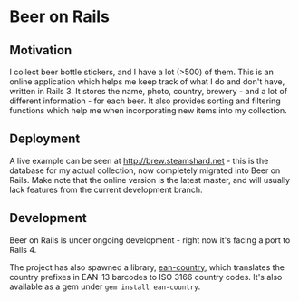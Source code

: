 Beer on Rails
=============

Motivation
-------

I collect beer bottle stickers, and I have a lot (>500) of them. This is an online application which helps me keep track of what I do and don't have, written in Rails 3. It stores the name, photo, country, brewery - and a lot of different information - for each beer. It also provides sorting and filtering functions which help me when incorporating new items into my collection.

Deployment
---

A live example can be seen at http://brew.steamshard.net - this is the database for my actual collection, now completely migrated into Beer on Rails. Make note that the online version is the latest master, and will usually lack features from the current development branch.

Development
-----
Beer on Rails is under ongoing development - right now it's facing a port to Rails 4.

The project has also spawned a library, [ean-country](https://github.com/paweljw/ean-country), which translates the country prefixes in EAN-13 barcodes to ISO 3166 country codes. It's also available as a gem under `gem install ean-country`.